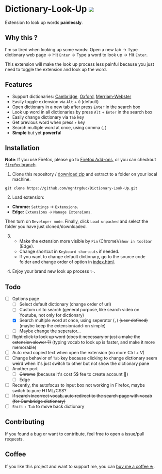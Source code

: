 
# Dictionary-Look-Up ![](https://img.shields.io/github/manifest-json/v/ngntrgduc/Dictionary-Look-Up?style=flat-square)

Extension to look up words **painlessly**.

## Why this ?

I'm so tired when looking up some words: Open a new tab -> Type dictionary web page -> Hit `Enter` -> Type a word to look up -> Hit `Enter`.

This extension will make the look up process less painful because you just need to toggle the extension and look up the word.

## Features

- Support dictionaries: [Cambridge](https://dictionary.cambridge.org/), [Oxford](https://www.oxfordlearnersdictionaries.com/), [Merriam-Webster](https://www.merriam-webster.com/)
- Easily toggle extension via `Alt` + `O` (default)
- Open dictionary in a new tab after press `Enter` in the search box
- Look up word in all dictionaries by press `Alt` + `Enter` in the search box
- Easily change dictionary via `Tab` key
- Get previous word when press `↑` key
- Search multiple word at once, using comma (`,`)
- **Simple** but yet **powerful**

## Installation
**Note**: If you use Firefox, please go to [Firefox Add-ons](https://addons.mozilla.org/en-US/firefox/addon/dictionary-look-up/), or you can checkout [`firefox` branch](https://github.com/ngntrgduc/Dictionary-Look-Up/tree/firefox).

1. Clone this repository / [download zip](https://github.com/ngntrgduc/Dictionary-Look-Up/archive/refs/heads/master.zip) and extract to a folder on your local machine.

```git
git clone https://github.com/ngntrgduc/Dictionary-Look-Up.git
```

2. Load extension:

- **Chrome:**  `Settings` -> `Extensions`.
- **Edge:**    `Extensions` -> `Manage Extensions`.

Then turn on `Developer mode`. Finally, click `Load unpacked` and select the folder you have just cloned/downloaded.

3. 
   - Make the extension more visible by `Pin` (Chrome)/`Show in toolbar` (Edge). 
   - Change shortcut in `Keyboard shortcuts` if needed.
   - If you want to change default dictionary, go to the source code folder and change order of option in [index.html](https://github.com/ngntrgduc/Dictionary-Look-Up/blob/master/index.html#L15-L17).

4. Enjoy your brand new look up process ✨. 

## Todo
- [ ] Options page
  - [ ]  Select default dictionary (change order of url)
  - [ ]  Custom url to search (general purpose, like search video on Youtube, not only for dictionary)
  - [x]  Search multiple word at once, using seperator (`,`) ~~(user defined)~~ (maybe keep the extension/add-on simple)
  - [ ] Maybe change the seperator...
- [ ]  ~~Right click to look up word (does it necessary or just a make the extension slower ?)~~ (typing vocab to look up is faster, and make it more memorable)
- [ ] Auto read copied text when open the extension (no more Ctrl + V)
- [ ] Change behavior of `Tab` key because clicking to change dictionary seem weird when it's just switch to other but not show the dictionary pane
- [ ] Another port
  - [ ] ~~Chrome~~ (because it's cost 5$ fee to create account 🥲)
  - [ ] Edge
- [ ] Recently, the autofocus to input box not working in Firefox, maybe switch to pure HTML/CSS?
- [ ] ~~If search incorrect vocab, auto redirect to the search page with vocab (for Cambridge dictionary)~~
- [ ] `Shift` + `Tab` to move back dictionary

## Contributing
If you found a bug or want to contribute, feel free to open a issue/pull requests. 

## Coffee
If you like this project and want to support me, you can [buy me a coffee :coffee:](https://ko-fi.com/ngntrgduc).
